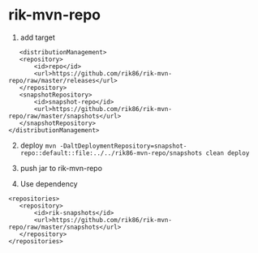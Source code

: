 # rik-mvn-repo

1. add target
 ```
    <distributionManagement>
    <repository>
        <id>repo</id>
        <url>https://github.com/rik86/rik-mvn-repo/raw/master/releases</url>
    </repository>
    <snapshotRepository>
        <id>snapshot-repo</id>
        <url>https://github.com/rik86/rik-mvn-repo/raw/master/snapshots</url>
    </snapshotRepository>
</distributionManagement>
 ```

2. deploy
 ```mvn -DaltDeploymentRepository=snapshot-repo::default::file:../../rik86-mvn-repo/snapshots clean deploy ```

3. push jar to rik-mvn-repo

4. Use dependency
 ```
<repositories>
    <repository>
        <id>rik-snapshots</id>
        <url>https://github.com/rik86/rik-mvn-repo/raw/master/snapshots</url>
    </repository>
</repositories>

 ```
